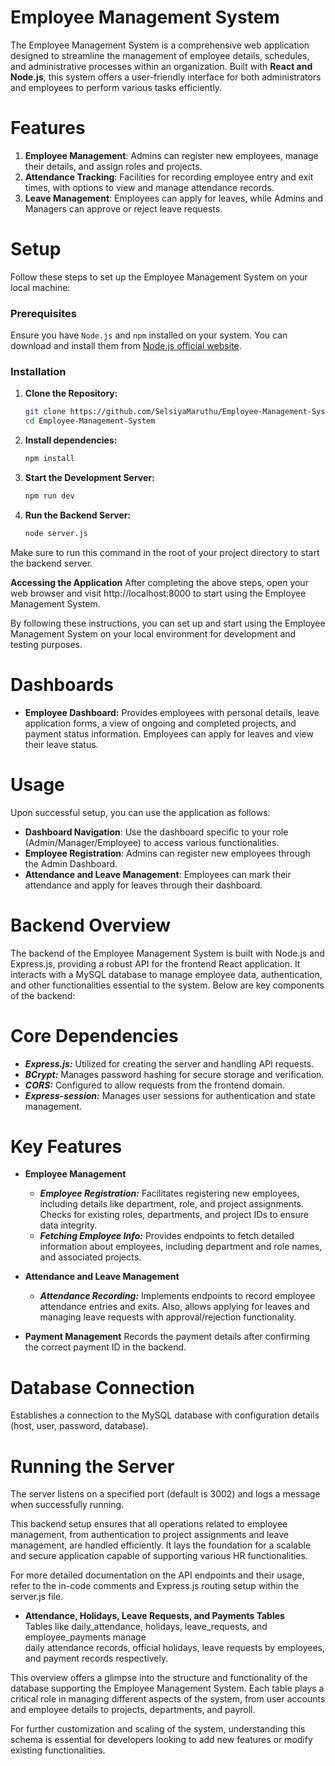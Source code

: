 # Employee Management System

The Employee Management System is a comprehensive web application designed to streamline the management of employee details, schedules, and administrative processes within an organization. Built with **React and Node.js**, this system offers a user-friendly interface for both administrators and employees to perform various tasks efficiently.

# Features

1. **Employee Management**: Admins can register new employees, manage their details, and assign roles and projects.
2. **Attendance Tracking**: Facilities for recording employee entry and exit times, with options to view and manage attendance records.
3. **Leave Management**: Employees can apply for leaves, while Admins and Managers can approve or reject leave requests.

# Setup

Follow these steps to set up the Employee Management System on your local machine:

### Prerequisites
Ensure you have `Node.js` and `npm` installed on your system. You can download and install them from [Node.js official website](https://nodejs.org/).

### Installation

1. **Clone the Repository:**
   ```bash
   git clone https://github.com/SelsiyaMaruthu/Employee-Management-System.git
   cd Employee-Management-System
2. **Install dependencies:**
    ```bash
    npm install

3. **Start the Development Server:**
   ```bash
   npm run dev

4. **Run the Backend Server:**
   ```bash
   node server.js

 Make sure to run this command in the root of your project directory to start the backend server.

**Accessing the Application**
After completing the above steps, open your web browser and visit http://localhost:8000 to start using the Employee Management System.

By following these instructions, you can set up and start using the Employee Management System on your local environment for development and testing purposes.


# Dashboards

* **Employee Dashboard:** Provides employees with personal details, leave application forms, a view of ongoing and completed projects, and payment status information. Employees can apply for leaves and view their leave status.


# Usage

Upon successful setup, you can use the application as follows:


* **Dashboard Navigation**: Use the dashboard specific to your role (Admin/Manager/Employee) to access various functionalities.
* **Employee Registration**: Admins can register new employees through the Admin Dashboard.
* **Attendance and Leave Management**: Employees can mark their attendance and apply for leaves through their dashboard.

# Backend Overview

The backend of the Employee Management System is built with Node.js and Express.js, providing a robust API for the frontend React application. It interacts with a MySQL database to manage employee data, authentication, and other functionalities essential to the system. Below are key components of the backend:

# Core Dependencies
  
 * ***Express.js:*** Utilized for creating the server and handling API requests.
 * ***BCrypt:*** Manages password hashing for secure storage and verification.
 * ***CORS:*** Configured to allow requests from the frontend domain.
 * ***Express-session:*** Manages user sessions for authentication and state management.

# Key Features

* **Employee Management**
    * ***Employee Registration:*** Facilitates registering new employees, including details like department, role, and project assignments. Checks for existing roles, departments, and project IDs to ensure data integrity.
    * ***Fetching Employee Info:*** Provides endpoints to fetch detailed information about employees, including department and role names, and associated projects.

* **Attendance and Leave Management**
    * ***Attendance Recording:*** Implements endpoints to record employee attendance entries and exits. Also, allows applying for leaves and managing leave requests with approval/rejection functionality.

* **Payment Management**
Records the payment details after confirming the correct payment ID in the backend.

# Database Connection
Establishes a connection to the MySQL database with configuration details (host, user, password, database).

# Running the Server
The server listens on a specified port (default is 3002) and logs a message when successfully running.


This backend setup ensures that all operations related to employee management, from authentication to project assignments and leave management, are handled efficiently. It lays the foundation for a scalable and secure application capable of supporting various HR functionalities.

For more detailed documentation on the API endpoints and their usage, refer to the in-code comments and Express.js routing setup within the server.js file.

* **Attendance, Holidays, Leave Requests, and Payments Tables**  
 Tables like daily_attendance, holidays, leave_requests, and employee_payments manage  
 daily attendance records, official holidays, leave requests by employees, and payment 
 records respectively.

This overview offers a glimpse into the structure and functionality of the database supporting the Employee Management System. Each table plays a critical role in managing different aspects of the system, from user accounts and employee details to projects, departments, and payroll.

For further customization and scaling of the system, understanding this schema is essential for developers looking to add new features or modify existing functionalities.



